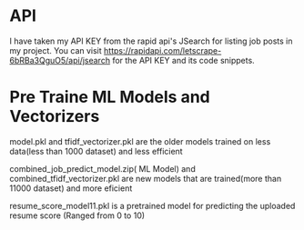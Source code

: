 # API

I have taken my API KEY from the rapid api's JSearch for listing job posts in my project.
You can visit https://rapidapi.com/letscrape-6bRBa3QguO5/api/jsearch for the API KEY and its code snippets.


# Pre Traine ML Models and Vectorizers

model.pkl and tfidf_vectorizer.pkl are the older models trained on less data(less than 1000 dataset) and less efficient

combined_job_predict_model.zip( ML Model) and combined_tfidf_vectorizer.pkl are new models that are trained(more than 11000 dataset) and more eficient

resume_score_model11.pkl is a pretrained model for predicting the uploaded resume score (Ranged from 0 to 10)
